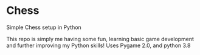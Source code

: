 # Chess
Simple Chess setup in Python

This repo is simply me having some fun, learning basic game development and further improving my Python skills!
Uses Pygame 2.0, and python 3.8
